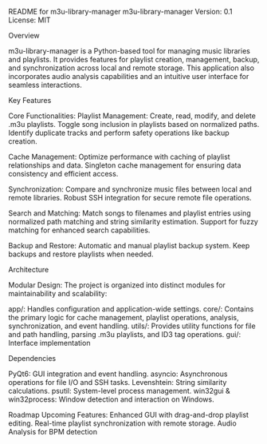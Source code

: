 README for m3u-library-manager
m3u-library-manager
Version: 0.1
License: MIT

Overview

m3u-library-manager is a Python-based tool for managing music libraries and playlists. It provides features for playlist creation, management, backup, and synchronization across local and remote storage. This application also incorporates audio analysis capabilities and an intuitive user interface for seamless interactions.

Key Features

Core Functionalities:
Playlist Management:
Create, read, modify, and delete .m3u playlists.
Toggle song inclusion in playlists based on normalized paths.
Identify duplicate tracks and perform safety operations like backup creation.

Cache Management:
Optimize performance with caching of playlist relationships and data.
Singleton cache management for ensuring data consistency and efficient access.

Synchronization:
Compare and synchronize music files between local and remote libraries.
Robust SSH integration for secure remote file operations.

Search and Matching:
Match songs to filenames and playlist entries using normalized path matching and string similarity estimation.
Support for fuzzy matching for enhanced search capabilities.

Backup and Restore:
Automatic and manual playlist backup system.
Keep backups and restore playlists when needed.

Architecture

Modular Design:
The project is organized into distinct modules for maintainability and scalability:

app/: Handles configuration and application-wide settings.
core/: Contains the primary logic for cache management, playlist operations, analysis, synchronization, and event handling.
utils/: Provides utility functions for file and path handling, parsing .m3u playlists, and ID3 tag operations.
gui/: Interface implementation

Dependencies

PyQt6: GUI integration and event handling.
asyncio: Asynchronous operations for file I/O and SSH tasks.
Levenshtein: String similarity calculations.
psutil: System-level process management.
win32gui & win32process: Window detection and interaction on Windows.

Roadmap
Upcoming Features:
Enhanced GUI with drag-and-drop playlist editing.
Real-time playlist synchronization with remote storage.
Audio Analysis for BPM detection
